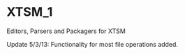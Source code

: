XTSM_1
======

Editors, Parsers and Packagers for XTSM

Update 5/3/13: Functionality for most file operations added.
